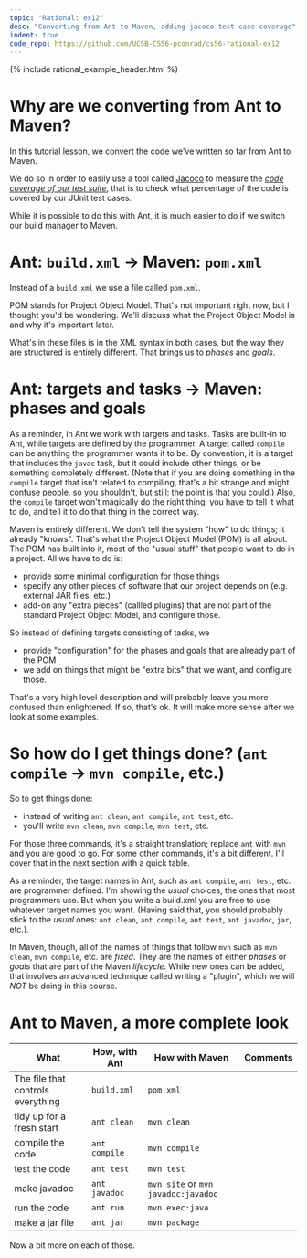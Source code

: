```yaml
---
topic: "Rational: ex12"
desc: "Converting from Ant to Maven, adding jacoco test case coverage"
indent: true
code_repo: https://github.com/UCSB-CS56-pconrad/cs56-rational-ex12
---
```



{% include rational_example_header.html %}

# Why are we converting from Ant to Maven?

In this tutorial lesson, we convert the code we've written so far from Ant to Maven.

We do so in order to easily use a tool called [Jacoco](https://ucsb-cs56-pconrad.github.io/topics/testing_jacoco_via_maven/) to measure the <i>[code coverage of our test suite](https://ucsb-cs56-pconrad.github.io/topics/testing/)</i>, that is to check what percentage of the code is covered by our JUnit test cases.    

While it is possible to do this with Ant, it is much easier to do if we switch our build manager to Maven.


#  Ant: `build.xml` → Maven: `pom.xml`

Instead of a `build.xml` we use a file called `pom.xml`.  

POM stands for Project Object Model.   That's not important right now, but I thought you'd be wondering.  We'll discuss
what the Project Object Model is and why it's important later.   

What's in these files is in the XML syntax in both cases, but the way they are structured is entirely different.  That brings us to *phases* and *goals*.

#  Ant: targets and tasks → Maven: phases and goals

As a reminder, in Ant we work with targets and tasks.   Tasks are built-in to Ant, while targets are defined by the programmer.   A target called `compile` can be anything the programmer wants it to be.  By convention, it is a target
that includes the `javac` task, but it could include other things, or be something completely different.  (Note that if you
are doing something in the `compile` target that isn't related to compiling, that's a bit strange and might confuse people, so you shouldn't, but still: the point is that you could.)  Also, the `compile` target won't magically do the right thing: you have to tell it what to do, and tell it to do that thing in the correct way.

Maven is entirely different.  We don't tell the system "how" to do things; it already "knows". That's what the Project Object Model (POM) is all about.  The POM has built into it, most of the "usual stuff" that people want to do in a project.  All we have to do is:

* provide some minimal configuration for those things
* specify any other pieces of software that our project depends on (e.g. external JAR files, etc.)
* add-on any "extra pieces" (callled plugins) that are not part of the standard Project Object Model, and configure those.

So instead of defining targets consisting of tasks, we 

* provide "configuration" for the phases and goals that are already part of the POM
* we add on things that might be "extra bits" that we want, and configure those.

That's a very high level description and will probably leave you more confused than enlightened.  If so, that's ok.  It will make more sense after we look at some examples.

#  So how do I get things done? (`ant compile` → `mvn compile`, etc.)

So to get things done:

* instead of writing `ant clean`, `ant compile`, `ant test`, etc. 
* you'll write `mvn clean`, `mvn compile`, `mvn test`, etc.

For those three commands, it's a straight translation; replace `ant` with `mvn` and you are good to go.  For some other commands, it's a bit different.  I'll cover that in the next section with a quick table.

As a reminder, the target names in Ant, such as `ant compile`, `ant test`, etc. are programmer defined.  I'm showing the *usual* choices, the ones that most programmers use.   But when you write a build.xml you are free to use whatever target names you want. (Having said that, you should probably stick to the *usual* ones: `ant clean`, `ant compile`, `ant test`, `ant javadoc`, `jar`, etc.).

In Maven, though, all of the names of things that follow `mvn` such as `mvn clean`, `mvn compile`, etc. are *fixed*.  They are the names of either *phases* or *goals* that are part of the Maven *lifecycle*.  While new ones can be added, that involves an advanced technique called writing a "plugin", which we will *NOT* be doing in this course.

# Ant to Maven, a more complete look


| What | How, with Ant | How with Maven | Comments |
|-|-|-|-|
| The file that controls everything | `build.xml` | `pom.xml` | 
| tidy up for a fresh start | `ant clean` | `mvn clean` |
| compile the code | `ant compile` | `mvn compile` | 
| test the code | `ant test` | `mvn test` | 
| make javadoc | `ant javadoc` | `mvn site` or `mvn javadoc:javadoc` |
| run the code | `ant run` | `mvn exec:java` |
| make a jar file | `ant jar` | `mvn package` |

Now a bit more on each of those.
